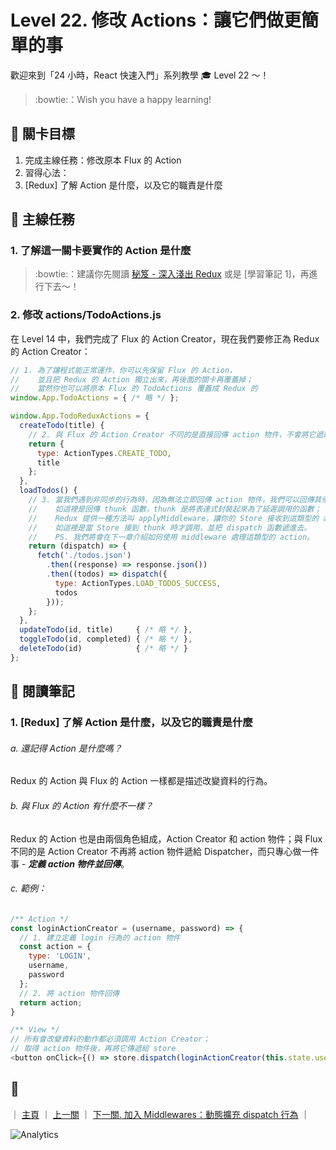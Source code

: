 # Level 22. 修改 Actions：讓它們做更簡單的事

歡迎來到「24 小時，React 快速入門」系列教學 :mortar_board: Level 22 ～！
> :bowtie:：Wish you have a happy learning!


## :checkered_flag: 關卡目標

1. 完成主線任務：修改原本 Flux 的 Action
2. 習得心法：
  1. [Redux] 了解 Action 是什麼，以及它的職責是什麼


## :triangular_flag_on_post: 主線任務

### 1. 了解這一關卡要實作的 Action 是什麼

> :bowtie:：建議你先閱讀 [秘笈 - 深入淺出 Redux](https://medium.com/p/7b08403c4957) 或是 [學習筆記 1]，再進行下去～！

### 2. 修改 actions/TodoActions.js

在 Level 14 中，我們完成了 Flux 的 Action Creator，現在我們要修正為 Redux 的 Action Creator：

```js
// 1. 為了讓程式能正常運作，你可以先保留 Flux 的 Action，
//    並且把 Redux 的 Action 獨立出來，再後面的關卡再覆蓋掉；
//    當然你也可以將原本 Flux 的 TodoActions 覆蓋成 Redux 的
window.App.TodoActions = { /* 略 */ };

window.App.TodoReduxActions = {
  createTodo(title) {
    // 2. 與 Flux 的 Action Creator 不同的是直接回傳 action 物件，不會將它遞給 Dispatcher
    return {
      type: ActionTypes.CREATE_TODO,
      title
    };
  },
  loadTodos() {
    // 3. 當我們遇到非同步的行為時，因為無法立即回傳 action 物件，我們可以回傳其他形式的 action，
    //    如這裡是回傳 thunk 函數，thunk 是將表達式封裝起來為了延遲調用的函數；
    //    Redux 提供一種方法叫 applyMiddleware，讓你的 Store 接收到這類型的 action 可以做額外的處理，
    //    如這裡是當 Store 接到 thunk 時才調用，並把 dispatch 函數遞進去。
    //    PS. 我們將會在下一章介紹如何使用 middleware 處理這類型的 action。
    return (dispatch) => {
      fetch('./todos.json')
        .then((response) => response.json())
        .then((todos) => dispatch({
          type: ActionTypes.LOAD_TODOS_SUCCESS,
          todos
        }));
    };
  },
  updateTodo(id, title)     { /* 略 */ },
  toggleTodo(id, completed) { /* 略 */ },
  deleteTodo(id)            { /* 略 */ }
};
```


## :book: 閱讀筆記

### 1. [Redux] 了解 Action 是什麼，以及它的職責是什麼

###### a. 還記得 Action 是什麼嗎？

Redux 的 Action 與 Flux 的 Action 一樣都是描述改變資料的行為。

###### b. 與 Flux 的 Action 有什麼不一樣？

Redux 的 Action 也是由兩個角色組成，Action Creator 和 action 物件；與 Flux 不同的是 Action Creator 不再將 action 物件遞給 Dispatcher，而只專心做一件事 - ***定義 action 物件並回傳***。

###### c. 範例：

```js
/** Action */
const loginActionCreator = (username, password) => {
  // 1. 建立定義 login 行為的 action 物件
  const action = {
    type: 'LOGIN',
    username,
    password
  };
  // 2. 將 action 物件回傳
  return action;
}

/** View */
// 所有會改變資料的動作都必須調用 Action Creator；
// 取得 action 物件後，再將它傳遞給 store
<button onClick={() => store.dispatch(loginActionCreator(this.state.username, this.state.password))}>login</button>
```


## :rocket:

｜ [主頁](../../../) ｜ [上一關](../level-21_redux-store) ｜ [下一關. 加入 Middlewares：動態擴充 dispatch 行為](../level-23_redux-middlewares) ｜


![Analytics](https://shining-ga-beacon.appspot.com/UA-77436651-1/level-22_redux-actions?pixel)

